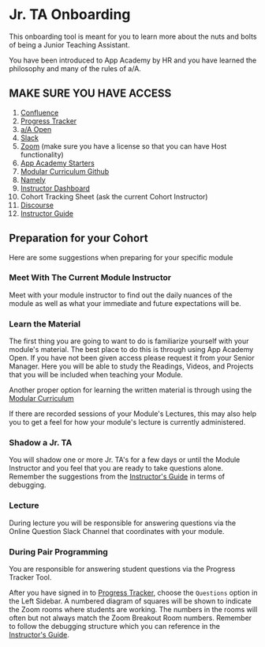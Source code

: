 # Jr. TA Onboarding

This onboarding tool is meant for you to learn more about the nuts and bolts of being a Junior Teaching Assistant.

You have been introduced to App Academy by HR and you have learned the philosophy and many of the rules of a/A.

## **MAKE SURE YOU HAVE ACCESS**

1. [Confluence][confluence]
2. [Progress Tracker][progress-tracker]
3. [a/A Open][app-academy-open]
4. [Slack][slack]
5. [Zoom][zoom] (make sure you have a license so that you can have Host functionality)
6. [App Academy Starters][aa-starters]
7. [Modular Curriculum Github][modular-curriculum-github]
8. [Namely][namely]
9. [Instructor Dashboard][instructor-dashboard]
10. Cohort Tracking Sheet (ask the current Cohort Instructor)
11. [Discourse][discourse]
12. [Instructor Guide][instructor-guide]

## Preparation for your Cohort

Here are some suggestions when preparing for your specific module

### Meet With The Current Module Instructor

Meet with your module instructor to find out the daily nuances of the module as well as what your immediate and future expectations will be.

### Learn the Material

The first thing you are going to want to do is familiarize yourself with your module's material. The best place to do this is through using App Academy Open. If you have not been given access please request it from your Senior Manager. Here you will be able to study the Readings, Videos, and Projects that you will be included when teaching your Module.

Another proper option for learning the written material is through using the [Modular Curriculum][modular-curriculum]

If there are recorded sessions of your Module's Lectures, this may also help you to get a feel for how your module's lecture is currently administered.

### Shadow a Jr. TA

You will shadow one or more Jr. TA's for a few days or until the Module Instructor and you feel that you are ready to take questions alone. Remember the suggestions from the [Instructor's Guide][debugging] in terms of debugging.

### Lecture

During lecture you will be responsible for answering questions via the Online Question Slack Channel that coordinates with your module.

### During Pair Programming

You are responsible for answering student questions via the Progress Tracker Tool.

After you have signed in to [Progress Tracker][progress-tracker], choose the `Questions` option in the Left Sidebar.
A numbered diagram of squares will be shown to indicate the Zoom rooms where students are working. The numbers in the rooms will often but not always match the Zoom Breakout Room numbers. Remember to follow the debugging structure which you can reference in the [Instructor's Guide][debugging].

[instructor-guide]: https://docs.google.com/document/d/155tlfvARPjUxMY5ay9GZcr0soJ6R1RSdORh6tMIQbdQ/edit
[modular-curriculum]: https://github.com/appacademy/Modular-Curriculum/tree/staging/content
[app-academy-open]: https://open.appacademy.io/
[navigate-to-zoom-room]: https://github.com/jdrichardsappacad/AppAcademy-Online-Onboarding-Instruction-Guide/blob/master/Resources/ModuleZoomRoom.md
[instructional-guide]: https://appacademy.github.io/instruction-guide/learning/
[division-of-responsibilities]: https://docs.google.com/document/d/1mc6o4ulw6_uo_dipr6m9jq7ie25vwh5xbcnifyw9q4w/edit
[gravatar]: https://en.gravatar.com/
[x-curriculum-guideline]: https://github.com/appacademy/curriculum-developer-guide/wiki/Instruction-x-Curriculum-Workflow
[modular-curriculum]: https://github.com/appacademy/Modular-Curriculum/
[assessment-checker]: https://github.com/appacademy/assessment_checker
[online-stopwatch]: https://www.google.com/search?q=stopwatch&oq=stopwatch&aqs=chrome..69i57.3448j0j1&sourceid=chrome&ie=UTF-8
[release-curriculum]: https://appacademyio.atlassian.net/wiki/spaces/CUR/pages/534675541/App+Academy+Online+-+How+to+Enroll+People+in+Courses
[setup-assessment]: https://docs.google.com/document/d/1BcGqC1cAZvn-kYW-1QnN4A1id8GN_UB0K2XmgAcVqsg/edit
[assessment-questions]: https://docs.google.com/document/d/1Q43WqzDlWYjqavD7CI1hJxAY5T7sPxHgO7zPpkJb7zg/edit
[kahoot-account]: https://kahoot.com/
[what-is-kahoot]: https://kahoot.com/what-is-kahoot/
[1password]: https://1password.com/
[discourse]: https://discourse.appacademy.io/
[confluence]: https://appacademyio.atlassian.net/wiki/spaces/IN/overview
[progress-tracker]: https://progress.appacademy.io/
[slack]: https://slack.com/
[zoom]: https://zoom.us/
[vimeo]: https://vimeo.com/
[aa-starters]: https://github.com/appacademy-starters
[instructor-dashboard]: https://instructor-dashboard.herokuapp.com/
[modular-curriculum-github]: https://github.com/appacademy/Modular-Curriculum
[namely]: https://appacademy.namely.com/users/login
[instructor-dashboard]: https://instructor-dashboard.herokuapp.com/
[instructor-guide]: https://docs.google.com/document/d/155tlfvARPjUxMY5ay9GZcr0soJ6R1RSdORh6tMIQbdQ/edit
[confluence]: https://appacademyio.atlassian.net/wiki/spaces/IN/overview
[lecture-tips]: https://github.com/jdrichardsappacad/AppAcademy-Online-Onboarding-Instruction-Guide/blob/master/resources/LectureTips.md
[debugging]:https://docs.google.com/document/d/155tlfvARPjUxMY5ay9GZcr0soJ6R1RSdORh6tMIQbdQ/edit#heading=h.yf44acf1qaiy
